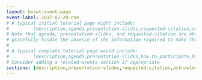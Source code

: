 ```yaml
---
layout: bsswt-event-page
event-label: 2017-02-28-cse
# A typical initial tutorial page might include:
#         [description,agenda,presentation-slides,requested-citation,acknowledgments-ecp]
# Note that agenda, presentation-slides, and requested-citation are okay here because they
# gracefully handle the absence of the information required to make those sections "event-ready".
#
# A typical complete tutorial page would include: 
#         [description,agenda,presentation-slides,how-to-participate,hands-on-exercises,stay-in-touch,resources-from-presentations,requested-citation,acknowledgments-ecp]
# Consider adding a related-events section if appropriate
sections: [description,presentation-slides,requested-citation,acknowledgments-ecp]
---
```

